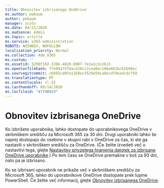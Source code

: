```yaml
---
title: Obnovitev izbrisanega OneDrive
ms.author: pebaum
author: pebaum
manager: scotv
ms.date: 04/21/2020
ms.audience: Admin
ms.topic: article
ms.service: o365-administration
ROBOTS: NOINDEX, NOFOLLOW
localization_priority: Normal
ms.collection: Adm_O365
ms.custom: ''
ms.assetid: 5298f192-326b-4820-b007-7e1a1c3c2b13
ms.openlocfilehash: f7e99a75fdac420cc2cea0ec10be681bcb2b98ec
ms.sourcegitcommit: c6692ce0fa1358ec3529e59ca0ecdfdea4cdc759
ms.translationtype: MT
ms.contentlocale: sl-SI
ms.lasthandoff: 09/14/2020
ms.locfileid: "47740923"
---
```

# <a name="restore-a-deleted-onedrive"></a>Obnovitev izbrisanega OneDrive

Ko izbrišete uporabnika, lahko dostopate do uporabnikovega OneDrive v skrbniškem središču za Microsoft 365 za 30 dni. Drugi uporabniki lahko še naprej dostopajo do vsebine v skupni rabi v OneDrive za čas, ki ste ga nastavili v skrbniškem središču za OneDrive. (Če želite izvedeti več o nastavitvi tega, glejte [Nastavitev privzetega hranjenja datotek za izbrisane OneDrive uporabnike](https://go.microsoft.com/fwlink/?linkid=874267).) Po tem času se OneDrive premakne v koš za 93 dni, nato pa je izbrisano.
  
Ko se izbrisani uporabnik ne prikaže več v skrbniškem središču za Microsoft 365, lahko do uporabnikove OneDrive dostopate prek lupine PowerShell. Če želite več informacij, glejte [Obnovitev izbrisanega OneDrive](https://go.microsoft.com/fwlink/?linkid=874269).
  

